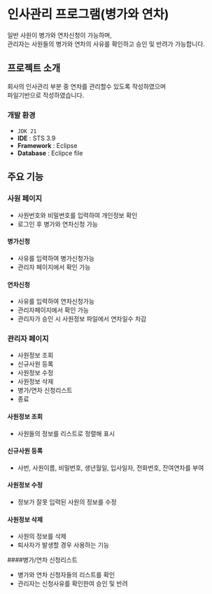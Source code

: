 # 인사관리 프로그램(병가와 연차)
일반 사원이 병가와 연차신청이 가능하며, <br>관리자는 사원들의 병가와 연차의 
사유를 확인하고 승인 및 반려가 가능합니다.

## 프로젝트 소개
회사의 인사관리 부분 중 연차를 관리할수 있도록 작성하였으며<br>
파일기반으로 작성하였습니다.
<br>


###  개발 환경
- `JDK 21`
- **IDE** : STS 3.9
- **Framework** : Eclipse
- **Database** : Eclipce file


##  주요 기능
### 사원 페이지
- 사원번호와 비밀번호를 입력하여 개인정보 확인
- 로그인 후 병가와 연차신청 가능

#### 병가신청
- 사유를 입력하여 병가신청가능
- 관리자 페이지에서 확인 가능
#### 연차신청
- 사유를 입력하여 연차신청가능
- 관리자페이지에서 확인 가능
- 관리자가 승인 시 사원정보 파일에서 연차일수 차감

### 관리자 페이지
- 사원정보 조회
- 신규사원 등록
- 사원정보 수정
- 사원정보 삭제
- 병가/연차 신청리스트
- 종료
#### 사원정보 조회
- 사원들의 정보를 리스트로 정렬해 표시
  
#### 신규사원 등록
- 사번, 사원이름, 비밀번호, 생년월일, 입사일자, 전화번호, 잔여연차를 부여

#### 사원정보 수정
- 정보가 잘못 입력된 사원의 정보를 수정

#### 사원정보 삭제
- 사원의 정보를 삭제
- 퇴사자가 발생할 경우 사용하는 기능

####병가/연차 신청리스트
- 병가와 연차 신청자들의 리스트를 확인
- 관리자는 신청사유를 확인한여 승인 및 반려
